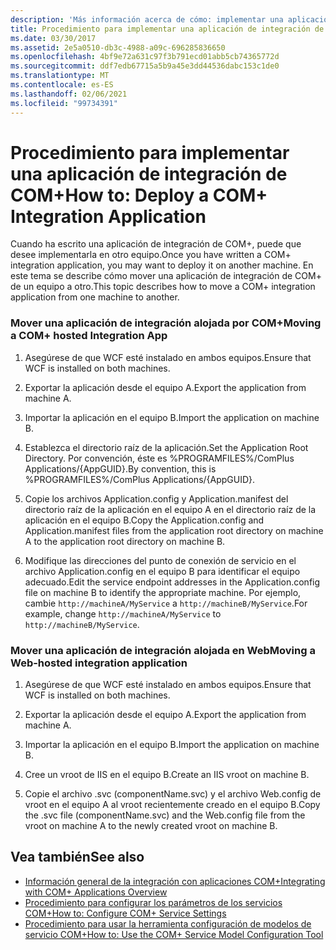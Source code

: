 ```yaml
---
description: 'Más información acerca de cómo: implementar una aplicación de integración de COM+'
title: Procedimiento para implementar una aplicación de integración de COM+
ms.date: 03/30/2017
ms.assetid: 2e5a0510-db3c-4988-a09c-696285836650
ms.openlocfilehash: 4bf9e72a631c97f3b791ecd01abb5cb74365772d
ms.sourcegitcommit: ddf7edb67715a5b9a45e3dd44536dabc153c1de0
ms.translationtype: MT
ms.contentlocale: es-ES
ms.lasthandoff: 02/06/2021
ms.locfileid: "99734391"
---
```

# <a name="how-to-deploy-a-com-integration-application"></a><span data-ttu-id="e1fdd-103">Procedimiento para implementar una aplicación de integración de COM+</span><span class="sxs-lookup"><span data-stu-id="e1fdd-103">How to: Deploy a COM+ Integration Application</span></span>

<span data-ttu-id="e1fdd-104">Cuando ha escrito una aplicación de integración de COM+, puede que desee implementarla en otro equipo.</span><span class="sxs-lookup"><span data-stu-id="e1fdd-104">Once you have written a COM+ integration application, you may want to deploy it on another machine.</span></span> <span data-ttu-id="e1fdd-105">En este tema se describe cómo mover una aplicación de integración de COM+ de un equipo a otro.</span><span class="sxs-lookup"><span data-stu-id="e1fdd-105">This topic describes how to move a COM+ integration application from one machine to another.</span></span>  
  
### <a name="moving-a-com-hosted-integration-app"></a><span data-ttu-id="e1fdd-106">Mover una aplicación de integración alojada por COM+</span><span class="sxs-lookup"><span data-stu-id="e1fdd-106">Moving a COM+ hosted Integration App</span></span>  
  
1. <span data-ttu-id="e1fdd-107">Asegúrese de que WCF esté instalado en ambos equipos.</span><span class="sxs-lookup"><span data-stu-id="e1fdd-107">Ensure that WCF is installed on both machines.</span></span>  
  
2. <span data-ttu-id="e1fdd-108">Exportar la aplicación desde el equipo A.</span><span class="sxs-lookup"><span data-stu-id="e1fdd-108">Export the application from machine A.</span></span>  
  
3. <span data-ttu-id="e1fdd-109">Importar la aplicación en el equipo B.</span><span class="sxs-lookup"><span data-stu-id="e1fdd-109">Import the application on machine B.</span></span>  
  
4. <span data-ttu-id="e1fdd-110">Establezca el directorio raíz de la aplicación.</span><span class="sxs-lookup"><span data-stu-id="e1fdd-110">Set the Application Root Directory.</span></span> <span data-ttu-id="e1fdd-111">Por convención, éste es %PROGRAMFILES%/ComPlus Applications/{AppGUID}.</span><span class="sxs-lookup"><span data-stu-id="e1fdd-111">By convention, this is %PROGRAMFILES%/ComPlus Applications/{AppGUID}.</span></span>  
  
5. <span data-ttu-id="e1fdd-112">Copie los archivos Application.config y Application.manifest del directorio raíz de la aplicación en el equipo A en el directorio raíz de la aplicación en el equipo B.</span><span class="sxs-lookup"><span data-stu-id="e1fdd-112">Copy the Application.config and Application.manifest files from the application root directory on machine A to the application root directory on machine B.</span></span>  
  
6. <span data-ttu-id="e1fdd-113">Modifique las direcciones del punto de conexión de servicio en el archivo Application.config en el equipo B para identificar el equipo adecuado.</span><span class="sxs-lookup"><span data-stu-id="e1fdd-113">Edit the service endpoint addresses in the Application.config file on machine B to identify the appropriate machine.</span></span> <span data-ttu-id="e1fdd-114">Por ejemplo, cambie `http://machineA/MyService` a `http://machineB/MyService`.</span><span class="sxs-lookup"><span data-stu-id="e1fdd-114">For example, change `http://machineA/MyService` to `http://machineB/MyService`.</span></span>  
  
### <a name="moving-a-web-hosted-integration-application"></a><span data-ttu-id="e1fdd-115">Mover una aplicación de integración alojada en Web</span><span class="sxs-lookup"><span data-stu-id="e1fdd-115">Moving a Web-hosted integration application</span></span>  
  
1. <span data-ttu-id="e1fdd-116">Asegúrese de que WCF esté instalado en ambos equipos.</span><span class="sxs-lookup"><span data-stu-id="e1fdd-116">Ensure that WCF is installed on both machines.</span></span>  
  
2. <span data-ttu-id="e1fdd-117">Exportar la aplicación desde el equipo A.</span><span class="sxs-lookup"><span data-stu-id="e1fdd-117">Export the application from machine A.</span></span>  
  
3. <span data-ttu-id="e1fdd-118">Importar la aplicación en el equipo B.</span><span class="sxs-lookup"><span data-stu-id="e1fdd-118">Import the application on machine B.</span></span>  
  
4. <span data-ttu-id="e1fdd-119">Cree un vroot de IIS en el equipo B.</span><span class="sxs-lookup"><span data-stu-id="e1fdd-119">Create an IIS vroot on machine B.</span></span>  
  
5. <span data-ttu-id="e1fdd-120">Copie el archivo .svc (componentName.svc) y el archivo Web.config de vroot en el equipo A al vroot recientemente creado en el equipo B.</span><span class="sxs-lookup"><span data-stu-id="e1fdd-120">Copy the .svc file (componentName.svc) and the Web.config file from the vroot on machine A to the newly created vroot on machine B.</span></span>  
  
## <a name="see-also"></a><span data-ttu-id="e1fdd-121">Vea también</span><span class="sxs-lookup"><span data-stu-id="e1fdd-121">See also</span></span>

- [<span data-ttu-id="e1fdd-122">Información general de la integración con aplicaciones COM+</span><span class="sxs-lookup"><span data-stu-id="e1fdd-122">Integrating with COM+ Applications Overview</span></span>](integrating-with-com-plus-applications-overview.md)
- [<span data-ttu-id="e1fdd-123">Procedimiento para configurar los parámetros de los servicios COM+</span><span class="sxs-lookup"><span data-stu-id="e1fdd-123">How to: Configure COM+ Service Settings</span></span>](how-to-configure-com-service-settings.md)
- [<span data-ttu-id="e1fdd-124">Procedimiento para usar la herramienta configuración de modelos de servicio COM+</span><span class="sxs-lookup"><span data-stu-id="e1fdd-124">How to: Use the COM+ Service Model Configuration Tool</span></span>](how-to-use-the-com-service-model-configuration-tool.md)
